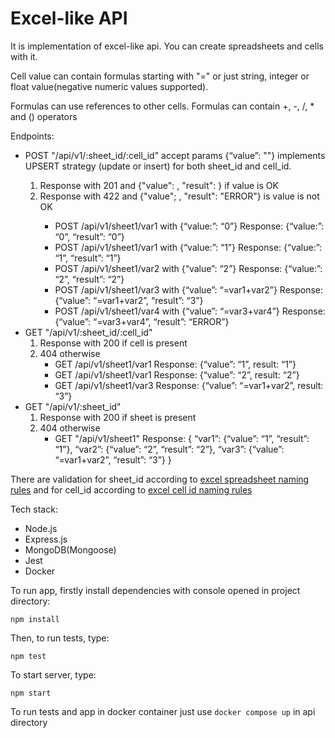 # Excel-like API

It is implementation of excel-like api. You can create spreadsheets and cells with it. 

Cell value can contain formulas starting with "=" or just string, integer or float value(negative numeric values supported).

Formulas can use references to other cells. Formulas can contain +, -, /, * and () operators

Endpoints: 
+ POST "/api/v1/:sheet_id/:cell_id" accept params {“value”: "<some value>"} implements UPSERT strategy (update or insert) for both sheet_id and cell_id. 
    1. Response with 201 and {"value": <value in request>, "result": <result of value>} if value is OK
    2. Response with 422 and {"value"; <value in request>, "result": "ERROR"} is value is not OK
        - POST /api/v1/sheet1/var1 with {“value:”: “0”}
          Response: {“value:”: “0”, “result”: “0”}
        - POST /api/v1/sheet1/var1 with {“value:”: “1”}
          Response: {“value:”: “1”, “result”: “1”}
        - POST /api/v1/sheet1/var2 with {“value”: “2”} 
          Response: {“value:”: “2”, “result”: “2”}
        - POST /api/v1/sheet1/var3 with {“value”: “=var1+var2”}
          Response: {“value”: “=var1+var2”, “result”: “3”}
        - POST /api/v1/sheet1/var4 with {“value”: “=var3+var4”}
          Response: {“value”: “=var3+var4”, “result”: “ERROR”}
+ GET "/api/v1/:sheet_id/:cell_id"
    1. Response with 200 if cell is present 
    2. 404 otherwise
        - GET /api/v1/sheet1/var1
        Response: {“value”: “1”, result: “1”}
        - GET /api/v1/sheet1/var1
        Response: {“value”: “2”, result: “2”}
        - GET /api/v1/sheet1/var3
        Response: {“value”: “=var1+var2”, result: “3”}
+ GET "/api/v1/:sheet_id"
    1. Response with 200 if sheet is present 
    2. 404 otherwise
        - GET "/api/v1/sheet1" 
        Response:
        {
        “var1”: {“value”: “1”, “result”: “1”},
        “var2”: {“value”: “2”, “result”: “2”},
        “var3”: {“value”: “=var1+var2”, “result”: “3”}
        }



There are validation for sheet_id according to [excel spreadsheet naming rules](https://support.microsoft.com/en-us/office/rename-a-worksheet-3f1f7148-ee83-404d-8ef0-9ff99fbad1f9) and for cell_id according to [excel cell id naming rules](https://support.microsoft.com/en-au/office/names-in-formulas-fc2935f9-115d-4bef-a370-3aa8bb4c91f1)

Tech stack: 
+ Node.js
+ Express.js 
+ MongoDB(Mongoose)
+ Jest
+ Docker

To run app, firstly install dependencies with console opened in project directory: 

`npm install`

Then, to run tests, type: 

`npm test`

To start server, type: 

`npm start`

To run tests and app in docker container just use `docker compose up` in api directory
